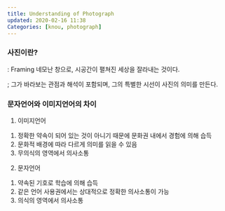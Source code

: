 ```yaml
---
title: Understanding of Photograph
updated: 2020-02-16 11:38
Categories: [knou, photograph]
---
```

### 사진이란?
: Framing
네모난 창으로, 시공간이 펼쳐진 세상을 잘라내는 것이다.

; 그가 바라보는 관점과 해석이 포함되며,
그의 특별한 시선이 사진의 의미를 만든다.

### 문자언어와 이미지언어의 차이

1) 이미지언어
1. 정확한 약속이 되어 있는 것이 아니기 때문에 문화권 내에서 경험에 의해 습득
2. 문화적 배경에 따라 다르게 의미를 읽을 수 있음
3. 무의식의 영역에서 의사소통

2) 문자언어
1. 약속된 기호로 학습에 의해 습득
2. 같은 언어 사용권에서는 상대적으로 정확한 의사소통이 가능
3. 의식의 영역에서 의사소통
